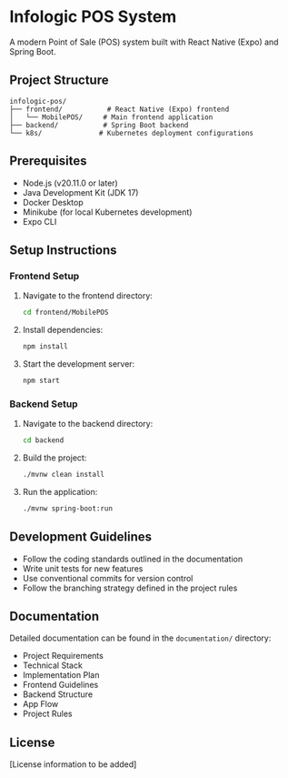 # Infologic POS System

A modern Point of Sale (POS) system built with React Native (Expo) and Spring Boot.

## Project Structure

```
infologic-pos/
├── frontend/           # React Native (Expo) frontend
│   └── MobilePOS/     # Main frontend application
├── backend/           # Spring Boot backend
└── k8s/              # Kubernetes deployment configurations
```

## Prerequisites

- Node.js (v20.11.0 or later)
- Java Development Kit (JDK 17)
- Docker Desktop
- Minikube (for local Kubernetes development)
- Expo CLI

## Setup Instructions

### Frontend Setup

1. Navigate to the frontend directory:
   ```bash
   cd frontend/MobilePOS
   ```

2. Install dependencies:
   ```bash
   npm install
   ```

3. Start the development server:
   ```bash
   npm start
   ```

### Backend Setup

1. Navigate to the backend directory:
   ```bash
   cd backend
   ```

2. Build the project:
   ```bash
   ./mvnw clean install
   ```

3. Run the application:
   ```bash
   ./mvnw spring-boot:run
   ```

## Development Guidelines

- Follow the coding standards outlined in the documentation
- Write unit tests for new features
- Use conventional commits for version control
- Follow the branching strategy defined in the project rules

## Documentation

Detailed documentation can be found in the `documentation/` directory:
- Project Requirements
- Technical Stack
- Implementation Plan
- Frontend Guidelines
- Backend Structure
- App Flow
- Project Rules

## License

[License information to be added] 
